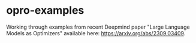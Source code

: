 # opro-examples

Working through examples from recent Deepmind paper "Large Language Models as Optimizers" available here: https://arxiv.org/abs/2309.03409.

